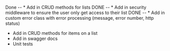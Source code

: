 Done -- * Add in CRUD methods for lists
DONE -- * Add in security middleware to ensure the user only get access to their list
DONE -- * Add in custom error class with error processing (message, error number, http status)
* Add in CRUD methods for items on a list
* Add in swagger docs
* Unit tests